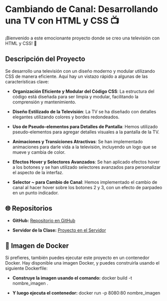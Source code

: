 # Cambiando de Canal: Desarrollando una TV con HTML y CSS 📺

¡Bienvenido a este emocionante proyecto donde se creo una televisión con HTML y CSS! 🚀

## Descripción del Proyecto

Se desarrollo una televisión con un diseño moderno y modular utilizando CSS de manera eficiente. Aquí hay un vistazo rápido a algunas de las características clave:

- **Organización Eficiente y Modular del Código CSS**: La estructura del código está diseñada para ser limpia y modular, facilitando la comprensión y mantenimiento.

- **Diseño Estilizado de la Televisión**: La TV se ha diseñado con detalles elegantes utilizando colores y bordes redondeados.

- **Uso de Pseudo-elementos para Detalles de Pantalla**: Hemos utilizado pseudo-elementos para agregar detalles visuales a la pantalla de la TV.

- **Animaciones y Transiciones Atractivas**: Se han implementado animaciones para darle vida a la televisión, incluyendo un logo que se mueve y cambia de color.

- **Efectos Hover y Selectores Avanzados**: Se han aplicado efectos hover a los botones y se han utilizado selectores avanzados para personalizar el aspecto de la interfaz.

- **Selector ~ para Cambio de Canal**: Hemos implementado el cambio de canal al hacer hover sobre los botones 2 y 3, con un efecto de parpadeo en un punto indicador.

## 🌐 Repositorios

- **GitHub:**
  [Repositorio en GitHub](https://github.com/JosueSay/Cambiando-de-Canal-Desarrollando-una-TV-con-HTML-y-CSS)

- **Servidor de la Clase:**
  [Proyecto en el Servidor](enlace)

## 🐳 Imagen de Docker

Si prefieres, también puedes ejecutar este proyecto en un contenedor Docker. Hay disponible una imagen Docker, y puedes construirla usando el siguiente Dockerfile:

- **Construye la imagen usando el comando:**
docker build -t nombre_imagen .

- **Y luego ejecuta el contenedor:**
docker run -p 8080:80 nombre_imagen
